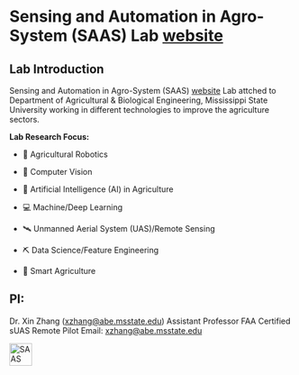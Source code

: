 # Sensing and Automation in Agro-System (SAAS) Lab [website]

## Lab Introduction

Sensing and Automation in Agro-System (SAAS) [website] Lab attched to Department of Agricultural & Biological Engineering, Mississippi State University working in different technologies to improve the agriculture sectors. 

**Lab Research Focus:**
* 🦾 Agricultural Robotics

* 📸 Computer Vision

* 🤖 Artificial Intelligence (AI) in Agriculture

* 💻 Machine/Deep Learning

* 🛰 Unmanned Aerial System (UAS)/Remote Sensing

* ⛏ Data Science/Feature Engineering

* 🍃 Smart Agriculture

## PI:
Dr. Xin Zhang (xzhang@abe.msstate.edu)
Assistant Professor
FAA Certified sUAS Remote Pilot
Email: xzhang@abe.msstate.edu 
<p align="left">
<a href="https://sites.google.com/view/xin-zhang-lab/home?authuser=0" target="blank"><img align="center" src="https://lh3.googleusercontent.com/3C9WJeCFiff6tdWF6zX8MQArY1Ki71jxWl0iNFDoTo48eMWocy-k51i2RA6d4ge-ri9PPYqGr4gFPDEd2ZldZUs=w16383" alt="SAAS" height="40" width="40" /></a>
</p>



[website]: https://sites.google.com/view/xin-zhang-lab/home?authuser=0
